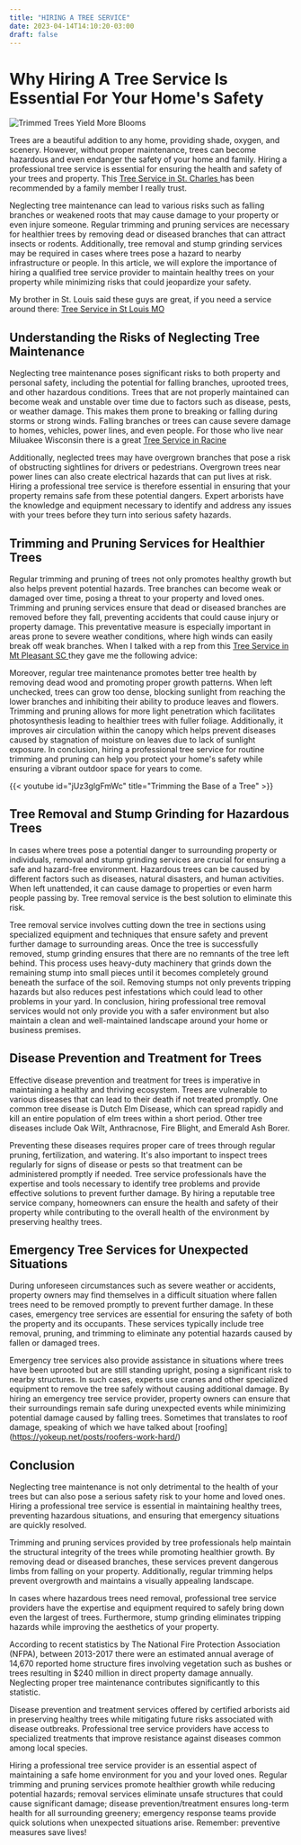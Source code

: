 ```yaml
---
title: "HIRING A TREE SERVICE"
date: 2023-04-14T14:10:20-03:00
draft: false
---
```


# Why Hiring A Tree Service Is Essential For Your Home's Safety

![Trimmed Trees Yield More Blooms](/blooming-trees-are-a-sight-to-behold---removal-will-not-be-necessary.jpg)

Trees are a beautiful addition to any home, providing shade, oxygen, and scenery. However, without proper maintenance, trees can become hazardous and even endanger the safety of your home and family. Hiring a professional tree service is essential for ensuring the health and safety of your trees and property. This [Tree Service in St. Charles ](https://www.stcharlestrees.com) has been recommended by a family member I really trust.

Neglecting tree maintenance can lead to various risks such as falling branches or weakened roots that may cause damage to your property or even injure someone. Regular trimming and pruning services are necessary for healthier trees by removing dead or diseased branches that can attract insects or rodents. Additionally, tree removal and stump grinding services may be required in cases where trees pose a hazard to nearby infrastructure or people. In this article, we will explore the importance of hiring a qualified tree service provider to maintain healthy trees on your property while minimizing risks that could jeopardize your safety.

My brother in St. Louis said these guys are great, if you need a service around there: [Tree Service in St Louis MO ](https://stlouis-trees.com/)

## Understanding the Risks of Neglecting Tree Maintenance

Neglecting tree maintenance poses significant risks to both property and personal safety, including the potential for falling branches, uprooted trees, and other hazardous conditions. Trees that are not properly maintained can become weak and unstable over time due to factors such as disease, pests, or weather damage. This makes them prone to breaking or falling during storms or strong winds. Falling branches or trees can cause severe damage to homes, vehicles, power lines, and even people. For those who live near Miluakee Wisconsin there is a great [Tree Service in Racine ](https://racinetrees.com)

Additionally, neglected trees may have overgrown branches that pose a risk of obstructing sightlines for drivers or pedestrians. Overgrown trees near power lines can also create electrical hazards that can put lives at risk. Hiring a professional tree service is therefore essential in ensuring that your property remains safe from these potential dangers. Expert arborists have the knowledge and equipment necessary to identify and address any issues with your trees before they turn into serious safety hazards.

## Trimming and Pruning Services for Healthier Trees

Regular trimming and pruning of trees not only promotes healthy growth but also helps prevent potential hazards. Tree branches can become weak or damaged over time, posing a threat to your property and loved ones. Trimming and pruning services ensure that dead or diseased branches are removed before they fall, preventing accidents that could cause injury or property damage. This preventative measure is especially important in areas prone to severe weather conditions, where high winds can easily break off weak branches. When I talked with a rep from this [Tree Service in Mt Pleasant SC ](https://mtpleasant-trees.com) they gave me the following advice:

Moreover, regular tree maintenance promotes better tree health by removing dead wood and promoting proper growth patterns. When left unchecked, trees can grow too dense, blocking sunlight from reaching the lower branches and inhibiting their ability to produce leaves and flowers. Trimming and pruning allows for more light penetration which facilitates photosynthesis leading to healthier trees with fuller foliage. Additionally, it improves air circulation within the canopy which helps prevent diseases caused by stagnation of moisture on leaves due to lack of sunlight exposure. In conclusion, hiring a professional tree service for routine trimming and pruning can help you protect your home's safety while ensuring a vibrant outdoor space for years to come.

{{< youtube id="jUz3glgFmWc" title="Trimming the Base of a Tree" >}}

## Tree Removal and Stump Grinding for Hazardous Trees

In cases where trees pose a potential danger to surrounding property or individuals, removal and stump grinding services are crucial for ensuring a safe and hazard-free environment. Hazardous trees can be caused by different factors such as diseases, natural disasters, and human activities. When left unattended, it can cause damage to properties or even harm people passing by. Tree removal service is the best solution to eliminate this risk.

Tree removal service involves cutting down the tree in sections using specialized equipment and techniques that ensure safety and prevent further damage to surrounding areas. Once the tree is successfully removed, stump grinding ensures that there are no remnants of the tree left behind. This process uses heavy-duty machinery that grinds down the remaining stump into small pieces until it becomes completely ground beneath the surface of the soil. Removing stumps not only prevents tripping hazards but also reduces pest infestations which could lead to other problems in your yard. In conclusion, hiring professional tree removal services would not only provide you with a safer environment but also maintain a clean and well-maintained landscape around your home or business premises.

## Disease Prevention and Treatment for Trees

Effective disease prevention and treatment for trees is imperative in maintaining a healthy and thriving ecosystem. Trees are vulnerable to various diseases that can lead to their death if not treated promptly. One common tree disease is Dutch Elm Disease, which can spread rapidly and kill an entire population of elm trees within a short period. Other tree diseases include Oak Wilt, Anthracnose, Fire Blight, and Emerald Ash Borer.

Preventing these diseases requires proper care of trees through regular pruning, fertilization, and watering. It's also important to inspect trees regularly for signs of disease or pests so that treatment can be administered promptly if needed. Tree service professionals have the expertise and tools necessary to identify tree problems and provide effective solutions to prevent further damage. By hiring a reputable tree service company, homeowners can ensure the health and safety of their property while contributing to the overall health of the environment by preserving healthy trees.

## Emergency Tree Services for Unexpected Situations

During unforeseen circumstances such as severe weather or accidents, property owners may find themselves in a difficult situation where fallen trees need to be removed promptly to prevent further damage. In these cases, emergency tree services are essential for ensuring the safety of both the property and its occupants. These services typically include tree removal, pruning, and trimming to eliminate any potential hazards caused by fallen or damaged trees.

Emergency tree services also provide assistance in situations where trees have been uprooted but are still standing upright, posing a significant risk to nearby structures. In such cases, experts use cranes and other specialized equipment to remove the tree safely without causing additional damage. By hiring an emergency tree service provider, property owners can ensure that their surroundings remain safe during unexpected events while minimizing potential damage caused by falling trees.  Sometimes that translates to roof damage, speaking of which we have talked about [roofing] (https://yokeup.net/posts/roofers-work-hard/)

## Conclusion

Neglecting tree maintenance is not only detrimental to the health of your trees but can also pose a serious safety risk to your home and loved ones. Hiring a professional tree service is essential in maintaining healthy trees, preventing hazardous situations, and ensuring that emergency situations are quickly resolved.

Trimming and pruning services provided by tree professionals help maintain the structural integrity of the trees while promoting healthier growth. By removing dead or diseased branches, these services prevent dangerous limbs from falling on your property. Additionally, regular trimming helps prevent overgrowth and maintains a visually appealing landscape.

In cases where hazardous trees need removal, professional tree service providers have the expertise and equipment required to safely bring down even the largest of trees. Furthermore, stump grinding eliminates tripping hazards while improving the aesthetics of your property.

According to recent statistics by The National Fire Protection Association (NFPA), between 2013-2017 there were an estimated annual average of 14,670 reported home structure fires involving vegetation such as bushes or trees resulting in $240 million in direct property damage annually. Neglecting proper tree maintenance contributes significantly to this statistic.

Disease prevention and treatment services offered by certified arborists aid in preserving healthy trees while mitigating future risks associated with disease outbreaks. Professional tree service providers have access to specialized treatments that improve resistance against diseases common among local species.

Hiring a professional tree service provider is an essential aspect of maintaining a safe home environment for you and your loved ones. Regular trimming and pruning services promote healthier growth while reducing potential hazards; removal services eliminate unsafe structures that could cause significant damage; disease prevention/treatment ensures long-term health for all surrounding greenery; emergency response teams provide quick solutions when unexpected situations arise. Remember: preventive measures save lives!

